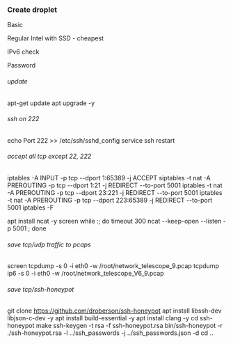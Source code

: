 ### Create droplet

Basic

Regular Intel with SSD   - cheapest

IPv6 check

Password

###### update
apt-get update
apt upgrade -y

###### ssh on 222
echo Port 222 >> /etc/ssh/sshd_config
service ssh restart

###### accept all tcp except 22, 222
iptables -A INPUT -p tcp --dport 1:65389 -j ACCEPT
siptables -t nat -A PREROUTING -p tcp --dport 1:21 -j REDIRECT --to-port 5001
iptables -t nat -A PREROUTING -p tcp --dport 23:221 -j REDIRECT --to-port 5001
iptables -t nat -A PREROUTING -p tcp --dport 223:65389 -j REDIRECT --to-port 5001
iptables -F

apt install ncat -y
screen
while :; do timeout 300 ncat --keep-open --listen -p 5001 ; done

###### save tcp/udp traffic to pcaps
screen
tcpdump -s 0 -i eth0 -w /root/network_telescope_9.pcap
tcpdump ip6 -s 0 -i eth0 -w /root/network_telescope_V6_9.pcap

###### save tcp/ssh-honeypot
git clone https://github.com/droberson/ssh-honeypot
apt install libssh-dev libjson-c-dev -y
apt install build-essential -y
apt install clang -y
cd ssh-honeypot
make
ssh-keygen -t rsa -f ssh-honeypot.rsa
bin/ssh-honeypot -r ./ssh-honeypot.rsa -l ../ssh_passwords -j ../ssh_passwords.json -d
cd ..

